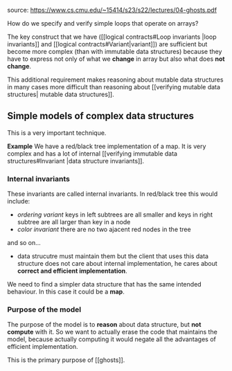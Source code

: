 source: https://www.cs.cmu.edu/~15414/s23/s22/lectures/04-ghosts.pdf

How do we specify and verify simple loops that operate on arrays? 

The key construct that we have ([[logical contracts#Loop invariants |loop invariants]] and [[logical contracts#Variant|variant]]) are sufficient but become more complex (than with immutable data structures) because they have to express not only of what we **change** in array but also what does **not change**.

This additional requirement makes reasoning about mutable data structures in many cases more difficult than reasoning about [[verifying mutable data structures| mutable data structures]].

## Simple models of complex data structures
This is a very important technique. 

**Example**
We have a red/black tree implementation of a map. It is very complex and has a lot of internal [[verifying immutable data structures#Invariant |data structure invariants]]. 
### Internal invariants
These invariants are called internal invariants.
In red/black tree this would include:
- *ordering variant* 
	keys in left subtrees are all smaller and keys in right subtree are all larger than key in a node
- *color invariant*
	there are no two ajacent red nodes in the tree

and so on...
- data strucutre must maintain them but the client that uses this data structure does not care about internal implementation, he cares about **correct and efficient implementation**.

We need to find a simpler data structure that has the same intended behaviour. In this case it could be a **map**.

### Purpose of the model
The purpose of the model is to **reason** about data structure, but **not compute** with it. So we want to actually erase the code that maintains the model, because actually computing it would negate all the advantages of efficient implementation.

This is the primary purpose of [[ghosts]].

